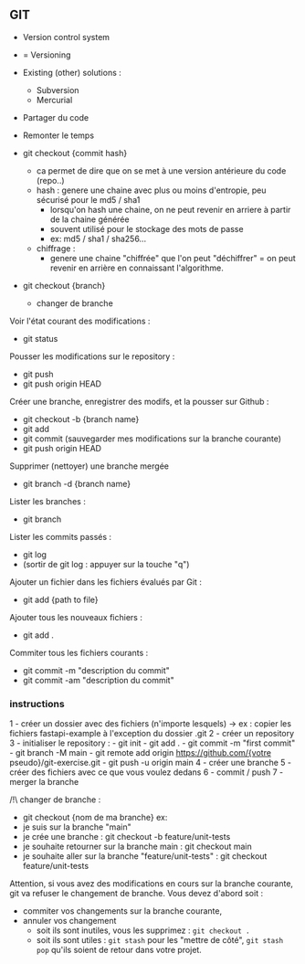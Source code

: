 ## GIT

- Version control system
- = Versioning
- Existing (other) solutions : 
  - Subversion
  - Mercurial
- Partager du code
- Remonter le temps

- git checkout {commit hash}
    - ca permet de dire que on se met à une version antérieure du code (repo..)
    - hash : genere une chaine avec plus ou moins d'entropie, peu sécurisé pour le md5 / sha1
        - lorsqu'on hash une chaine, on ne peut revenir en arriere à partir de la chaine générée
        - souvent utilisé pour le stockage des mots de passe
        - ex: md5 / sha1 / sha256...
    - chiffrage : 
        - genere une chaine "chiffrée" que l'on peut "déchiffrer" = on peut revenir en arrière en connaissant l'algorithme.
 
- git checkout {branch}
    - changer de branche


Voir l'état courant des modifications : 
- git status

Pousser les modifications sur le repository : 
- git push
- git push origin HEAD

Créer une branche, enregistrer des modifs, et la pousser sur Github : 
- git checkout -b {branch name}
- git add 
- git commit (sauvegarder mes modifications sur la branche courante)
- git push origin HEAD

Supprimer (nettoyer) une branche mergée 
- git branch -d {branch name}

Lister les branches : 
- git branch

Lister les commits passés :
- git log 
- (sortir de git log : appuyer sur la touche "q")

Ajouter un fichier dans les fichiers évalués par Git : 
- git add {path to file}

Ajouter tous les nouveaux fichiers : 
- git add .

Commiter tous les fichiers courants : 
- git commit -m "description du commit"
- git commit -am "description du commit"

### instructions 
1 - créer un dossier avec des fichiers (n'importe lesquels)
    -> ex : copier les fichiers fastapi-example à l'exception du dossier .git
2 - créer un repository
3 - initialiser le repository : 
    - git init
    - git add . 
    - git commit -m "first commit"
    - git branch -M main
    - git remote add origin https://github.com/{votre pseudo}/git-exercise.git
    - git push -u origin main
4 - créer une branche
5 - créer des fichiers avec ce que vous voulez dedans
6 - commit / push 
7 - merger la branche


/!\ changer de branche : 
- git checkout {nom de ma branche}
ex: 
- je suis sur la branche "main"
- je crée une branche : git checkout -b feature/unit-tests
- je souhaite retourner sur la branche main : git checkout main
- je souhaite aller sur la branche "feature/unit-tests" : git checkout feature/unit-tests

Attention, si vous avez des modifications en cours sur la branche courante, git va refuser le changement de branche.
Vous devez d'abord soit : 
- commiter vos changements sur la branche courante,
- annuler vos changement
    - soit ils sont inutiles, vous les supprimez : `git checkout .`
    - soit ils sont utiles : `git stash` pour les "mettre de côté", `git stash pop` qu'ils soient de retour dans votre projet.
